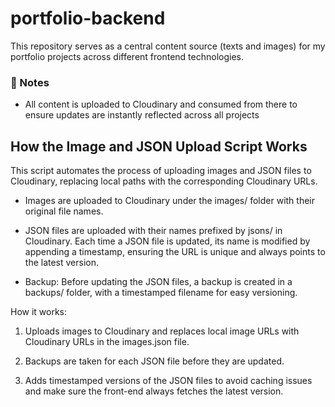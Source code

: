 # portfolio-backend

This repository serves as a central content source (texts and images) for my portfolio projects across different frontend technologies.

### 📝 Notes

- All content is uploaded to Cloudinary and consumed from there to ensure updates are instantly reflected across all projects

## How the Image and JSON Upload Script Works

This script automates the process of uploading images and JSON files to Cloudinary, replacing local paths with the corresponding Cloudinary URLs.

- Images are uploaded to Cloudinary under the images/ folder with their original file names.

- JSON files are uploaded with their names prefixed by jsons/ in Cloudinary. Each time a JSON file is updated, its name is modified by appending a timestamp, ensuring the URL is unique and always points to the latest version.

- Backup: Before updating the JSON files, a backup is created in a backups/ folder, with a timestamped filename for easy versioning.

How it works:

1. Uploads images to Cloudinary and replaces local image URLs with Cloudinary URLs in the images.json file.

2. Backups are taken for each JSON file before they are updated.

3. Adds timestamped versions of the JSON files to avoid caching issues and make sure the front-end always fetches the latest version.

